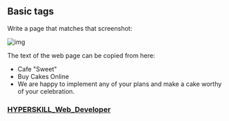 ## Basic tags

Write a page that matches that screenshot:

![img](https://ucarecdn.com/4aff3d66-6368-43f7-9dd3-3a1705c1414a/-/crop/818x225/292,314/-/preview/)

The text of the web page can be copied from here:

- Cafe "Sweet"
- Buy Cakes Online
- We are happy to implement any of your plans and make a cake worthy of your celebration.

### [HYPERSKILL_Web_Developer](https://github.com/kakanew/HYPERSKILL_Web_Developer)